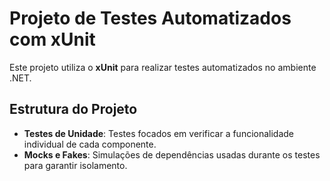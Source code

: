 # Projeto de Testes Automatizados com xUnit

Este projeto utiliza o **xUnit** para realizar testes automatizados no ambiente .NET.

## Estrutura do Projeto

- **Testes de Unidade**: Testes focados em verificar a funcionalidade individual de cada componente.
- **Mocks e Fakes**: Simulações de dependências usadas durante os testes para garantir isolamento.
